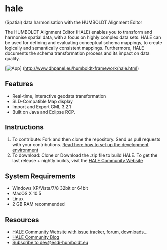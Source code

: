 hale
====

(Spatial) data harmonisation with the HUMBOLDT Alignment Editor

The HUMBOLDT Alignment Editor (HALE) enables you to transform and harmonise spatial data, with a focus on highly complex data sets. HALE can be used for defining and evaluating conceptual schema mappings, to create logically and semantically consistent mappings. Furthermore, HALE documents the schema transformation process and its impact on data quality.

[![App](http://www.dhpanel.eu/images/content/hale-screenshot.jpg "HALE's main perspective")] (http://www.dhpanel.eu/humboldt-framework/hale.html)

## Features
* Real-time, interactive geodata transformation
* SLD-Compatible Map display
* Import and Export GML 3.2.1
* Built on Java and Eclipse RCP.

## Instructions

1. To contribute: Fork and then clone the repository. Send us pull requests with your contributions. [Read here how to set up the development environment](http://www.esdi-community.eu/projects/hale/wiki/Set_up_your_development_environment)
2. To download: Clone or Download the .zip file to build HALE. To get the last release + nightly builds, visit the [HALE Community Website](http://community.esdi-humboldt.eu/projects/hale/files)

## System Requirements

* Windows XP/Vista/7/8 32bit or 64bit
* MacOS X 10.5
* Linux 
* 2 GB RAM recommended

## Resources

* [HALE Community Website with issue tracker, forum, downloads...](http://www.esdi-community.eu/projects/hale)
* [HALE Community Blog](http://blog.dhpanel.eu/)
* [Subscribe to dev@esdi-humboldt.eu](mailto:dev-subscribe@esdi-humboldt.eu)
